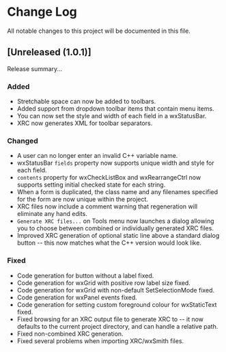 # Change Log
All notable changes to this project will be documented in this file.

## [Unreleased (1.0.1)]

Release summary...

### Added

- Stretchable space can now be added to toolbars.
- Added support from dropdown toolbar items that contain menu items.
- You can now set the style and width of each field in a wxStatusBar.
- XRC now generates XML for toolbar separators.

### Changed

- A user can no longer enter an invalid C++ variable name.
- wxStatusBar `fields` property now supports unique width and style for each field.
- `contents` property for wxCheckListBox and wxRearrangeCtrl now supports setting initial checked state for each string.
- When a form is duplicated, the class name and any filenames specified for the form are now unique within the project.
- XRC files now include a comment warning that regeneration will eliminate any hand edits.
- `Generate XRC files...` on Tools menu now launches a dialog allowing you to choose between combined or individually generated XRC files.
- Improved XRC generation of optional static line above a standard dialog button -- this now matches what the C++ version would look like.

### Fixed

- Code generation for button without a label fixed.
- Code generation for wxGrid with positive row label size fixed.
- Code generation for wxGrid with non-default SetSelectionMode fixed.
- Code generation for wxPanel events fixed.
- Code generation for setting custom foreground colour for wxStaticText fixed.
- Fixed browsing for an XRC output file to generate XRC to -- it now defaults to the current project directory, and can handle a relative path.
- Fixed non-combined XRC generation.
- Fixed several problems when importing XRC/wxSmith files.
